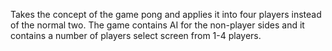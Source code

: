 Takes the concept of the game pong and applies it into four players instead of the normal two.
The game contains AI for the non-player sides and it contains a number of players select screen from 1-4 players.
